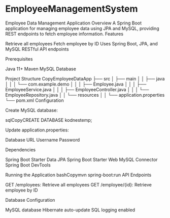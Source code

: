 # EmployeeManagementSystem
Employee Data Management Application Overview A Spring Boot application for managing employee data using JPA and MySQL, providing REST endpoints to fetch employee information. Features

Retrieve all employees Fetch employee by ID Uses Spring Boot, JPA, and MySQL RESTful API endpoints

Prerequisites

Java 11+ Maven MySQL Database

Project Structure CopyEmployeeDataApp 
├── src 
│ ├── main 
│ │ ├── java 
│ │ │ └── com.example.demo 
│ │ │ ├── Employee.java 
│ │ │ ├── EmployeeService.java 
│ │ │ ├── EmployeeController.java 
│ │ │ └── EmployeeRepository.java 
│ │ └── resources 
│ │ └── application.properties 
└── pom.xml Configuration

Create MySQL database:

sqlCopyCREATE DATABASE kodnestemp;

Update application.properties:

Database URL Username Password

Dependencies

Spring Boot Starter Data JPA Spring Boot Starter Web MySQL Connector Spring Boot DevTools

Running the Application bashCopymvn spring-boot:run API Endpoints

GET /employees: Retrieve all employees GET /employee/{id}: Retrieve employee by ID

Database Configuration

MySQL database Hibernate auto-update SQL logging enabled
